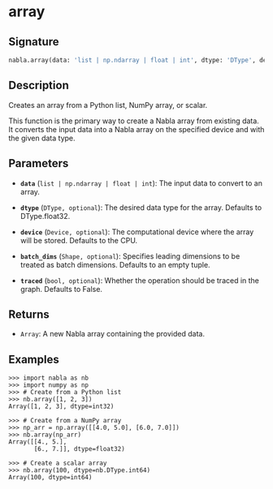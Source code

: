 # array

## Signature

```python
nabla.array(data: 'list | np.ndarray | float | int', dtype: 'DType', device: 'Device', batch_dims: 'Shape', traced: 'bool') -> 'Array'
```

## Description

Creates an array from a Python list, NumPy array, or scalar.

This function is the primary way to create a Nabla array from existing
data. It converts the input data into a Nabla array on the specified
device and with the given data type.

## Parameters

- **`data`** (`list | np.ndarray | float | int`): The input data to convert to an array.

- **`dtype`** (`DType, optional`): The desired data type for the array. Defaults to DType.float32.

- **`device`** (`Device, optional`): The computational device where the array will be stored. Defaults to the CPU.

- **`batch_dims`** (`Shape, optional`): Specifies leading dimensions to be treated as batch dimensions. Defaults to an empty tuple.

- **`traced`** (`bool, optional`): Whether the operation should be traced in the graph. Defaults to False.

## Returns

- `Array`: A new Nabla array containing the provided data.

## Examples

```pycon
>>> import nabla as nb
>>> import numpy as np
>>> # Create from a Python list
>>> nb.array([1, 2, 3])
Array([1, 2, 3], dtype=int32)

>>> # Create from a NumPy array
>>> np_arr = np.array([[4.0, 5.0], [6.0, 7.0]])
>>> nb.array(np_arr)
Array([[4., 5.],
       [6., 7.]], dtype=float32)

>>> # Create a scalar array
>>> nb.array(100, dtype=nb.DType.int64)
Array(100, dtype=int64)
```
